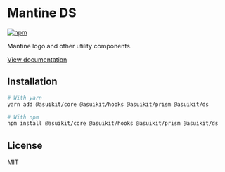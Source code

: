 # Mantine DS

[![npm](https://img.shields.io/npm/dm/@asuikit/ds)](https://www.npmjs.com/package/@asuikit/ds)

Mantine logo and other utility components.

[View documentation](https://mantine.dev/)

## Installation

```bash
# With yarn
yarn add @asuikit/core @asuikit/hooks @asuikit/prism @asuikit/ds

# With npm
npm install @asuikit/core @asuikit/hooks @asuikit/prism @asuikit/ds
```

## License

MIT
